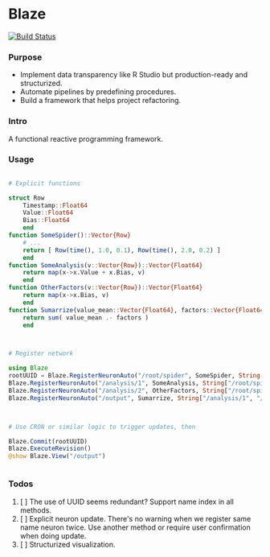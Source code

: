 # Blaze

[![Build Status](https://github.com/Cyvadra/Blaze.jl/actions/workflows/CI.yml/badge.svg?branch=main)](https://github.com/Cyvadra/Blaze.jl/actions/workflows/CI.yml?query=branch%3Amain)

### Purpose
- Implement data transparency like R Studio but production-ready and structurized.
- Automate pipelines by predefining procedures.
- Build a framework that helps project refactoring.


### Intro
A functional reactive programming framework.


### Usage
```julia

# Explicit functions

struct Row
	Timestamp::Float64
	Value::Float64
	Bias::Float64
	end
function SomeSpider()::Vector{Row}
	# ...
	return [ Row(time(), 1.0, 0.1), Row(time(), 2.0, 0.2) ]
	end
function SomeAnalysis(v::Vector{Row})::Vector{Float64}
	return map(x->x.Value + x.Bias, v)
	end
function OtherFactors(v::Vector{Row})::Vector{Float64}
	return map(x->x.Bias, v)
	end
function Sumarrize(value_mean::Vector{Float64}, factors::Vector{Float64})::Float64
	return sum( value_mean .- factors )
	end



# Register network

using Blaze
rootUUID = Blaze.RegisterNeuronAuto("/root/spider", SomeSpider, String[], "since SomeSpider doesn't take any params, use an empty array as its input.")
Blaze.RegisterNeuronAuto("/analysis/1", SomeAnalysis, String["/root/spider"], "path names are user-defined,")
Blaze.RegisterNeuronAuto("/analysis/2", OtherFactors, String["/root/spider"], "as long as you quote it correctly")
Blaze.RegisterNeuronAuto("/output", Sumarrize, String["/analysis/1", "/analysis/2"], "pass input names in order")



# Use CRON or similar logic to trigger updates, then

Blaze.Commit(rootUUID)
Blaze.ExecuteRevision()
@show Blaze.View("/output")



```


### Todos
1. [ ] The use of UUID seems redundant? Support name index in all methods.
1. [ ] Explicit neuron update. There's no warning when we register same name neuron twice. Use another method or require user confirmation when doing update.
1. [ ] Structurized visualization.

